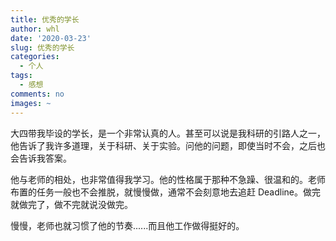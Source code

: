```yaml
---
title: 优秀的学长
author: whl
date: '2020-03-23'
slug: 优秀的学长
categories:
  - 个人
tags:
  - 感想
comments: no
images: ~
---
```


大四带我毕设的学长，是一个非常认真的人。甚至可以说是我科研的引路人之一，他告诉了我许多道理，关于科研、关于实验。问他的问题，即使当时不会，之后也会告诉我答案。

他与老师的相处，也非常值得我学习。他的性格属于那种不急躁、很温和的。老师布置的任务一般也不会推脱，就慢慢做，通常不会刻意地去追赶 Deadline。做完就做完了，做不完就说没做完。

慢慢，老师也就习惯了他的节奏......而且他工作做得挺好的。